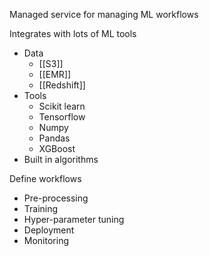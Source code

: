 
Managed service for managing ML workflows

Integrates with lots of ML tools
- Data
	- [[S3]]
	- [[EMR]]
	- [[Redshift]]
- Tools
	- Scikit learn
	- Tensorflow
	- Numpy
	- Pandas
	- XGBoost
- Built in algorithms

Define workflows
- Pre-processing
- Training
- Hyper-parameter tuning
- Deployment
- Monitoring


